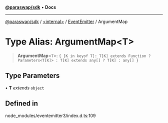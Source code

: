 [**@paraswap/sdk**](../../../../README.md) • **Docs**

***

[@paraswap/sdk](../../../../globals.md) / [\<internal\>](../../../README.md) / [EventEmitter](../README.md) / ArgumentMap

# Type Alias: ArgumentMap\<T\>

> **ArgumentMap**\<`T`\>: `{ [K in keyof T]: T[K] extends Function ? Parameters<T[K]> : T[K] extends any[] ? T[K] : any[] }`

## Type Parameters

• **T** *extends* `object`

## Defined in

node\_modules/eventemitter3/index.d.ts:109

